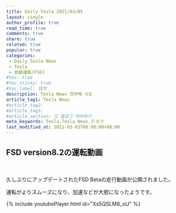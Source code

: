 ```yaml
---
title: Daily Tesla 2021/03/05
layout: single
author_profile: true
read_time: true
comments: true
share: true
related: true
popular: true
categories:
 - Daily Tesla News
 - Tesla
 - 自動運転(FSD)
#toc: true
#toc_sticky: true
#toc_label: 目次
description: Tesla News 첫번째 시도
article_tag1: Tesla News
#article_tag2:
#article_tag3:
#article_section: 깃 블로그 따라하기
meta_keywords: Tesla,Tesla News,テスラ
last_modified_at: 2021-03-03T00:00:00+08:00
---
```


## FSD version8.2の運転動画

<br>

久しぶりにアップデートされたFSD Betaの走行動画が公開されました。

運転がよりスムーズになり、加速などが大胆になったようです。

{% include youtubePlayer.html id="Xs5QSLM8_oU" %}
